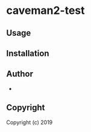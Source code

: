 # caveman2-test



## Usage

## Installation

## Author

* <Your full name>

## Copyright

Copyright (c) 2019 <Your full name>


